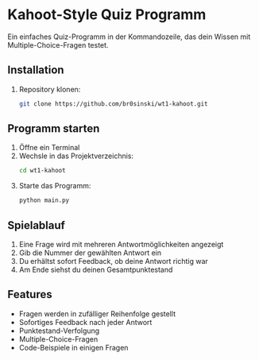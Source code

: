 # Kahoot-Style Quiz Programm

Ein einfaches Quiz-Programm in der Kommandozeile, das dein Wissen mit Multiple-Choice-Fragen testet.

## Installation

1. Repository klonen:
   ```bash
   git clone https://github.com/br0sinski/wt1-kahoot.git
   ```

## Programm starten

1. Öffne ein Terminal
2. Wechsle in das Projektverzeichnis:
   ```bash
   cd wt1-kahoot
   ```
3. Starte das Programm:
   ```bash
   python main.py
   ```

## Spielablauf

1. Eine Frage wird mit mehreren Antwortmöglichkeiten angezeigt
2. Gib die Nummer der gewählten Antwort ein
3. Du erhältst sofort Feedback, ob deine Antwort richtig war
4. Am Ende siehst du deinen Gesamtpunktestand

## Features

- Fragen werden in zufälliger Reihenfolge gestellt
- Sofortiges Feedback nach jeder Antwort
- Punktestand-Verfolgung
- Multiple-Choice-Fragen
- Code-Beispiele in einigen Fragen